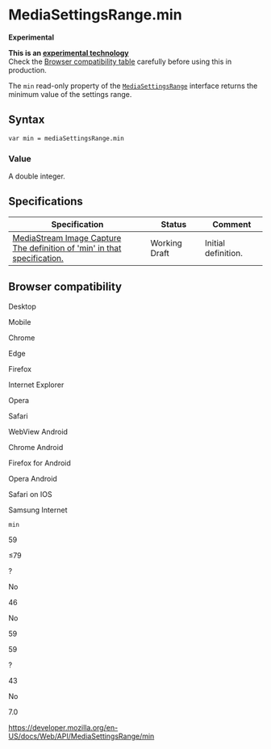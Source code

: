 MediaSettingsRange.min
======================

**Experimental**

**This is an [experimental technology](https://developer.mozilla.org/en-US/docs/MDN/Guidelines/Conventions_definitions#experimental)**  
Check the [Browser compatibility table](#browser_compatibility) carefully before using this in production.

The `min` read-only property of the [`MediaSettingsRange`](../mediasettingsrange) interface returns the minimum value of the settings range.

Syntax
------

    var min = mediaSettingsRange.min

### Value

A double integer.

Specifications
--------------

<table><thead><tr class="header"><th>Specification</th><th>Status</th><th>Comment</th></tr></thead><tbody><tr class="odd"><td><a href="https://w3c.github.io/mediacapture-image/#dom-mediasettingsrange-min">MediaStream Image Capture<br />
<span class="small">The definition of 'min' in that specification.</span></a></td><td><span class="spec-wd">Working Draft</span></td><td>Initial definition.</td></tr></tbody></table>

Browser compatibility
---------------------

Desktop

Mobile

Chrome

Edge

Firefox

Internet Explorer

Opera

Safari

WebView Android

Chrome Android

Firefox for Android

Opera Android

Safari on IOS

Samsung Internet

`min`

59

≤79

?

No

46

No

59

59

?

43

No

7.0

<a href="https://developer.mozilla.org/en-US/docs/Web/API/MediaSettingsRange/min" class="_attribution-link">https://developer.mozilla.org/en-US/docs/Web/API/MediaSettingsRange/min</a>
